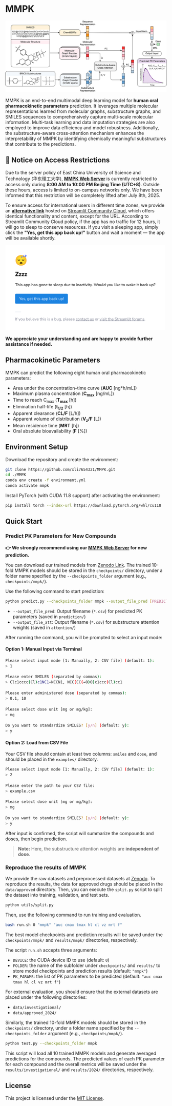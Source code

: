 # MMPK

![MMPK](mmpk.png)

MMPK is an end-to-end multimodal deep learning model for **human oral pharmacokinetic parameters** prediction. It leverages multiple molecular representations learned from molecular graphs, substructure graphs, and SMILES sequences to comprehensively capture multi-scale molecular information. Multi-task learning and data imputation strategies are also employed to improve data efficiency and model robustness. Additionally, the substructure-aware cross-attention mechanism enhances the interpretability of MMPK by identifying chemically meaningful substructures that contribute to the predictions.

## 🚧 Notice on Access Restrictions

Due to the server policy of East China University of Science and Technology (华东理工大学), **[MMPK Web Server](https://lmmd.ecust.edu.cn/mmpk/)** is currently restricted to access only during **8:00 AM to 10:00 PM Beijing Time (UTC+8)**. Outside these hours, access is limited to on-campus networks only. We have been informed that this restriction will be completely lifted after July 8th, 2025.

To ensure access for international users in different time zones, we provide an **[alternative link](https://mmpkserver.streamlit.app)** hosted on [Streamlit Community Cloud](https://streamlit.io/cloud), which offers identical functionality and content, except for the URL. According to Streamlit Community Cloud policy, if the app has no traffic for 12 hours, it will go to sleep to conserve resources. If you visit a sleeping app, simply click the **"Yes, get this app back up!"** button and wait a moment — the app will be available shortly.

<img src="app-state-zzzz.png" alt="a sleeping app" width="500"/>

**We appreciate your understanding and are happy to provide further assistance if needed.**

## Pharmacokinetic Parameters

MMPK can predict the following eight human oral pharmacokinetic parameters:

- Area under the concentration–time curve (**AUC** [ng*h/mL])
- Maximum plasma concentration (**C<sub>max</sub>** [ng/mL])
- Time to reach C<sub>max</sub> (**T<sub>max</sub>** [h])
- Elimination half-life (**t<sub>1/2</sub>** [h])
- Apparent clearance (**CL/F** [L/h])
- Apparent volume of distribution (**V<sub>z</sub>/F** [L])
- Mean residence time (**MRT** [h])
- Oral absolute bioavailability (**F** [%])

## Environment Setup

Download the repository and create the environment:

```bash
git clone https://github.com/xli7654321/MMPK.git
cd ./MMPK
conda env create -f environment.yml
conda activate mmpk
```

Install PyTorch (with CUDA 11.8 support) after activating the environment:

```bash
pip install torch --index-url https://download.pytorch.org/whl/cu118
```

## Quick Start

### Predict PK Parameters for New Compounds

**👉 We strongly recommend using our [MMPK Web Server](https://lmmd.ecust.edu.cn/mmpk/) for new prediction.**

You can download our trained models from [Zenodo Link](https://zenodo.org/records/15458834). The trained 10-fold MMPK models should be stored in the `checkpoints/` directory, under a folder name specified by the `--checkpoints_folder` argument (e.g., `checkpoints/mmpk/`). 

Use the following command to start prediction:

```bash
python predict.py --checkpoints_folder mmpk --output_file_pred [PREDICTION_FILENAME] --output_file_att [ATTENTION_FILENAME]
```

- `--output_file_pred`: Output filename (`*.csv`) for predicted PK parameters (saved in `prediction/`)
- `--output_file_att`: Output filename (`*.csv`) for substructure attention weights (saved in `attention/`)

After running the command, you will be prompted to select an input mode:

#### Option 1: Manual Input via Terminal

```bash
Please select input mode [1: Manually, 2: CSV file] (default: 1):
> 1

Please enter SMILES (separated by commas):
> Clc1cccc(Cl)c1NC1=NCCN1, NCC(CC(=O)O)c1ccc(Cl)cc1

Please enter administered dose (separated by commas):
> 0.1, 10

Please select dose unit [mg or mg/kg]:
> mg

Do you want to standardize SMILES? [y/n] (default: y):
> y
```

#### Option 2: Load from CSV File

Your CSV file should contain at least two columns: `smiles` and `dose`, and should be placed in the `examples/` directory.

```bash
Please select input mode [1: Manually, 2: CSV file] (default: 1):
> 2

Please enter the path to your CSV file:
> example.csv

Please select dose unit [mg or mg/kg]:
> mg

Do you want to standardize SMILES? [y/n] (default: y):
> y
```

After input is confirmed, the script will summarize the compounds and doses, then begin prediction.

> **Note:** Here, the substructure attention weights are **independent of dose**.

### Reproduce the results of MMPK

We provide the raw datasets and preprocessed datasets at [Zenodo](https://zenodo.org/records/15458834). To reproduce the results, the data for approved drugs should be placed in the `data/approved` directory. Then, you can execute the `split.py` script to split the dataset into training, validation, and test sets.

```bash
python utils/split.py
```

Then, use the following command to run training and evaluation.

```bash
bash run.sh 0 "mmpk" "auc cmax tmax hl cl vz mrt f"
```

The best model checkpoints and prediction results will be saved under the `checkpoints/mmpk/` and `results/mmpk/` directories, respectively.

The script `run.sh` accepts three arguments:

- `DEVICE`: the CUDA device ID to use (default: `0`)
- `FOLDER`: the name of the subfolder under `checkpoints/` and `results/` to store model checkpoints and prediction results (default: `"mmpk"`)
- `PK_PARAMS`: the list of PK parameters to be predicted (default: `"auc cmax tmax hl cl vz mrt f"`)

For external evaluation, you should ensure that the external datasets are placed under the following directories:

- `data/investigational/`
- `data/approved_2024/`

Similarly, the trained 10-fold MMPK models should be stored in the `checkpoints/` directory, under a folder name specified by the `--checkpoints_folder` argument (e.g., `checkpoints/mmpk/`).

```bash
python test.py --checkpoints_folder mmpk
```

This script will load all 10 trained MMPK models and generate averaged predictions for the compounds. The predicted values of each PK parameter for each compound and the overall metrics will be saved under the `results/investigational/` and `results/2024/` directories, respectively.

## License

This project is licensed under the [MIT License](LICENSE).